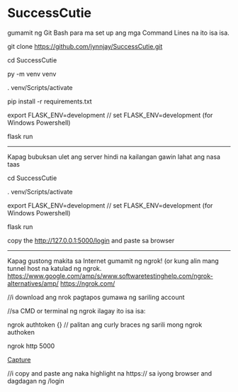# SuccessCutie

gumamit ng Git Bash para ma set up ang mga Command Lines na ito isa isa.

git clone https://github.com/jynnjay/SuccessCutie.git

cd SuccessCutie

py -m venv venv

. venv/Scripts/activate

pip install -r requirements.txt

export FLASK_ENV=development  // set FLASK_ENV=development (for Windows Powershell)

flask run


---
Kapag bubuksan ulet ang server hindi na kailangan gawin lahat ang nasa taas

cd SuccessCutie

. venv/Scripts/activate

export FLASK_ENV=development  // set FLASK_ENV=development (for Windows Powershell)

flask run

copy the http://127.0.0.1:5000/login and paste sa browser

---
Kapag gustong makita sa Internet gumamit ng ngrok! (or kung alin mang tunnel host na katulad ng ngrok. https://www.google.com/amp/s/www.softwaretestinghelp.com/ngrok-alternatives/amp/
https://ngrok.com/

//i download ang nrok pagtapos gumawa ng sariling account

//sa CMD or terminal ng ngrok ilagay ito isa isa:

ngrok authtoken {} // palitan ang curly braces ng sarili mong ngrok authoken

ngrok http 5000

[Capture](https://user-images.githubusercontent.com/85058488/162574693-2355ee3a-6b8a-4c55-88d4-e32303ff454c.PNG)

//i copy and paste ang naka highlight na https:// sa iyong browser and dagdagan ng /login
